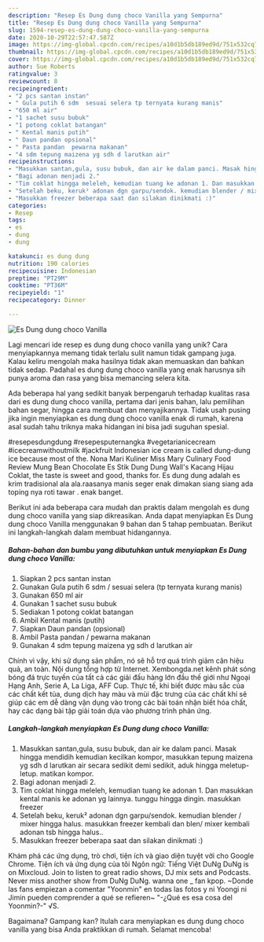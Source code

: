 ```yaml
---
description: "Resep Es Dung dung choco Vanilla yang Sempurna"
title: "Resep Es Dung dung choco Vanilla yang Sempurna"
slug: 1594-resep-es-dung-dung-choco-vanilla-yang-sempurna
date: 2020-10-29T22:57:47.587Z
image: https://img-global.cpcdn.com/recipes/a10d1b5db189ed9d/751x532cq70/es-dung-dung-choco-vanilla-foto-resep-utama.jpg
thumbnail: https://img-global.cpcdn.com/recipes/a10d1b5db189ed9d/751x532cq70/es-dung-dung-choco-vanilla-foto-resep-utama.jpg
cover: https://img-global.cpcdn.com/recipes/a10d1b5db189ed9d/751x532cq70/es-dung-dung-choco-vanilla-foto-resep-utama.jpg
author: Sue Roberts
ratingvalue: 3
reviewcount: 8
recipeingredient:
- "2 pcs santan instan"
- " Gula putih 6 sdm  sesuai selera tp ternyata kurang manis"
- "650 ml air"
- "1 sachet susu bubuk"
- "1 potong coklat batangan"
- " Kental manis putih"
- " Daun pandan opsional"
- " Pasta pandan  pewarna makanan"
- "4 sdm tepung maizena yg sdh d larutkan air"
recipeinstructions:
- "Masukkan santan,gula, susu bubuk, dan air ke dalam panci. Masak hingga mendidih kemudian kecilkan kompor, masukkan tepung maizena yg sdh d larutkan air secara sedikit demi sedikit, aduk hingga meletup-letup. matikan kompor."
- "Bagi adonan menjadi 2."
- "Tim coklat hingga meleleh, kemudian tuang ke adonan 1. Dan masukkan kental manis ke adonan yg lainnya. tunggu hingga dingin. masukkan freezer"
- "Setelah beku, keruk² adonan dgn garpu/sendok. kemudian blender / mixer hingga halus. masukkan freezer kembali dan blen/ mixer kembali adonan tsb hingga halus.."
- "Masukkan freezer beberapa saat dan silakan dinikmati :)"
categories:
- Resep
tags:
- es
- dung
- dung

katakunci: es dung dung 
nutrition: 190 calories
recipecuisine: Indonesian
preptime: "PT29M"
cooktime: "PT36M"
recipeyield: "1"
recipecategory: Dinner

---
```



![Es Dung dung choco Vanilla](https://img-global.cpcdn.com/recipes/a10d1b5db189ed9d/751x532cq70/es-dung-dung-choco-vanilla-foto-resep-utama.jpg)

Lagi mencari ide resep es dung dung choco vanilla yang unik? Cara menyiapkannya memang tidak terlalu sulit namun tidak gampang juga. Kalau keliru mengolah maka hasilnya tidak akan memuaskan dan bahkan tidak sedap. Padahal es dung dung choco vanilla yang enak harusnya sih punya aroma dan rasa yang bisa memancing selera kita.

Ada beberapa hal yang sedikit banyak berpengaruh terhadap kualitas rasa dari es dung dung choco vanilla, pertama dari jenis bahan, lalu pemilihan bahan segar, hingga cara membuat dan menyajikannya. Tidak usah pusing jika ingin menyiapkan es dung dung choco vanilla enak di rumah, karena asal sudah tahu triknya maka hidangan ini bisa jadi suguhan spesial.

#resepesdungdung #resepesputernangka #vegetarianicecream #icecreamwithoutmilk #jackfruit Indonesian ice cream is called dung-dung ice because most of the. Nona Mari Kuliner Miss Mary Culinary Food Review Mung Bean Chocolate Es Stik Dung Dung Wall&#39;s Kacang Hijau Coklat, the taste is sweet and good, thanks for. Es dung dung adalah es krim tradisional ala ala.raasanya manis seger enak dimakan siang siang ada toping nya roti tawar . enak banget.


Berikut ini ada beberapa cara mudah dan praktis dalam mengolah es dung dung choco vanilla yang siap dikreasikan. Anda dapat menyiapkan Es Dung dung choco Vanilla menggunakan 9 bahan dan 5 tahap pembuatan. Berikut ini langkah-langkah dalam membuat hidangannya.

<!--inarticleads1-->

##### Bahan-bahan dan bumbu yang dibutuhkan untuk menyiapkan Es Dung dung choco Vanilla:

1. Siapkan 2 pcs santan instan
1. Gunakan  Gula putih 6 sdm / sesuai selera (tp ternyata kurang manis)
1. Gunakan 650 ml air
1. Gunakan 1 sachet susu bubuk
1. Sediakan 1 potong coklat batangan
1. Ambil  Kental manis (putih)
1. Siapkan  Daun pandan (opsional)
1. Ambil  Pasta pandan / pewarna makanan
1. Gunakan 4 sdm tepung maizena yg sdh d larutkan air


Chính vì vậy, khi sử dụng sản phẩm, nó sẽ hỗ trợ quá trình giảm cân hiệu quả, an toàn. Nội dung tổng hợp từ Internet. Xembongda.net kênh phát sóng bóng đá trực tuyến của tất cả các giải đấu hàng lớn đầu thế giới như Ngoại Hạng Anh, Serie A, La Liga, AFF Cup. Thực tế, khi biết được màu sắc của các chất kết tủa, dung dịch hay màu và mùi đặc trưng của các chất khí sẽ giúp các em dễ dàng vận dụng vào trong các bài toán nhận biết hóa chất, hay các dạng bài tập giải toán dựa vào phương trình phản ứng. 

<!--inarticleads2-->

##### Langkah-langkah menyiapkan Es Dung dung choco Vanilla:

1. Masukkan santan,gula, susu bubuk, dan air ke dalam panci. Masak hingga mendidih kemudian kecilkan kompor, masukkan tepung maizena yg sdh d larutkan air secara sedikit demi sedikit, aduk hingga meletup-letup. matikan kompor.
1. Bagi adonan menjadi 2.
1. Tim coklat hingga meleleh, kemudian tuang ke adonan 1. Dan masukkan kental manis ke adonan yg lainnya. tunggu hingga dingin. masukkan freezer
1. Setelah beku, keruk² adonan dgn garpu/sendok. kemudian blender / mixer hingga halus. masukkan freezer kembali dan blen/ mixer kembali adonan tsb hingga halus..
1. Masukkan freezer beberapa saat dan silakan dinikmati :)


Khám phá các ứng dụng, trò chơi, tiện ích và giao diện tuyệt vời cho Google Chrome. Tiện ích và ứng dụng của tôi Ngôn ngữ: Tiếng Việt DuNg DuNg is on Mixcloud. Join to listen to great radio shows, DJ mix sets and Podcasts. Never miss another show from DuNg DuNg. wanna one _ fan kpop. ~Donde las fans empiezan a comentar &#34;Yoonmin&#34; en todas las fotos y ni Yoongi ni Jimin pueden comprender a qué se refieren~ &#34;-¿Qué es esa cosa del Yoonmin?-&#34; √S. 

Bagaimana? Gampang kan? Itulah cara menyiapkan es dung dung choco vanilla yang bisa Anda praktikkan di rumah. Selamat mencoba!
